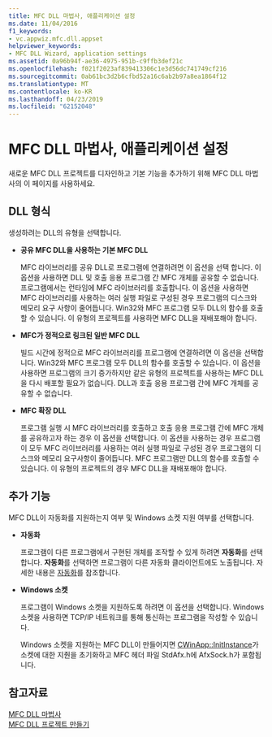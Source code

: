 ```yaml
---
title: MFC DLL 마법사, 애플리케이션 설정
ms.date: 11/04/2016
f1_keywords:
- vc.appwiz.mfc.dll.appset
helpviewer_keywords:
- MFC DLL Wizard, application settings
ms.assetid: 0a96b94f-ae36-4975-951b-c9ffb3def21c
ms.openlocfilehash: f021f2023af839413306c1e3d56dc741749cf216
ms.sourcegitcommit: 0ab61bc3d2b6cfbd52a16c6ab2b97a8ea1864f12
ms.translationtype: MT
ms.contentlocale: ko-KR
ms.lasthandoff: 04/23/2019
ms.locfileid: "62152048"
---
```

# <a name="application-settings-mfc-dll-wizard"></a>MFC DLL 마법사, 애플리케이션 설정

새로운 MFC DLL 프로젝트를 디자인하고 기본 기능을 추가하기 위해 MFC DLL 마법사의 이 페이지를 사용하세요.

## <a name="dll-type"></a>DLL 형식

생성하려는 DLL의 유형을 선택합니다.

- **공유 MFC DLL을 사용하는 기본 MFC DLL**

   MFC 라이브러리를 공유 DLL로 프로그램에 연결하려면 이 옵션을 선택 합니다. 이 옵션을 사용하면 DLL 및 호출 응용 프로그램 간 MFC 개체를 공유할 수 없습니다. 프로그램에서는 런타임에 MFC 라이브러리를 호출합니다. 이 옵션을 사용하면 MFC 라이브러리를 사용하는 여러 실행 파일로 구성된 경우 프로그램의 디스크와 메모리 요구 사항이 줄어듭니다. Win32와 MFC 프로그램 모두 DLL의 함수를 호출할 수 있습니다. 이 유형의 프로젝트를 사용하면 MFC DLL을 재배포해야 합니다.

- **MFC가 정적으로 링크된 일반 MFC DLL**

   빌드 시간에 정적으로 MFC 라이브러리를 프로그램에 연결하려면 이 옵션을 선택합니다. Win32와 MFC 프로그램 모두 DLL의 함수를 호출할 수 있습니다. 이 옵션을 사용하면 프로그램의 크기 증가하지만 같은 유형의 프로젝트를 사용하는 MFC DLL을 다시 배포할 필요가 없습니다. DLL과 호출 응용 프로그램 간에 MFC 개체를 공유할 수 없습니다.

- **MFC 확장 DLL**

   프로그램 실행 시 MFC 라이브러리를 호출하고 호출 응용 프로그램 간에 MFC 개체를 공유하고자 하는 경우 이 옵션을 선택합니다. 이 옵션을 사용하는 경우 프로그램이 모두 MFC 라이브러리를 사용하는 여러 실행 파일로 구성된 경우 프로그램의 디스크와 메모리 요구사항이 줄어듭니다. MFC 프로그램만 DLL의 함수를 호출할 수 있습니다. 이 유형의 프로젝트의 경우 MFC DLL을 재배포해야 합니다.

## <a name="additional-features"></a>추가 기능

MFC DLL이 자동화를 지원하는지 여부 및 Windows 소켓 지원 여부를 선택합니다.

- **자동화**

   프로그램이 다른 프로그램에서 구현된 개체를 조작할 수 있게 하려면 **자동화**를 선택합니다. **자동화**를 선택하면 프로그램이 다른 자동화 클라이언트에도 노출됩니다. 자세한 내용은 [자동화](../../mfc/automation.md)를 참조합니다.

- **Windows 소켓**

   프로그램이 Windows 소켓을 지원하도록 하려면 이 옵션을 선택합니다. Windows 소켓을 사용하면 TCP/IP 네트워크를 통해 통신하는 프로그램을 작성할 수 있습니다.

   Windows 소켓을 지원하는 MFC DLL이 만들어지면 [CWinApp::InitInstance](../../mfc/reference/cwinapp-class.md#initinstance)가 소켓에 대한 지줜을 초기화하고 MFC 헤더 파일 StdAfx.h에 AfxSock.h가 포함됩니다.

## <a name="see-also"></a>참고자료

[MFC DLL 마법사](../../mfc/reference/mfc-dll-wizard.md)<br/>
[MFC DLL 프로젝트 만들기](../../mfc/reference/creating-an-mfc-dll-project.md)
